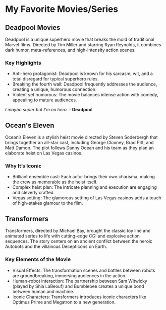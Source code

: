 # My Favorite Movies/Series
## Deadpool Movies
Deadpool is a unique superhero movie that breaks the mold of traditional Marvel films. Directed by Tim Miller and starring Ryan Reynolds, it combines dark humor, meta-references, and high-intensity action scenes.
### Key Highlights
- Anti-hero protagonist: Deadpool is known for his sarcasm, wit, and a total disregard for typical superhero rules.
- Breaking the fourth wall: Deadpool frequently addresses the audience, creating a unique, humorous connection.
- Violent yet humorous: The movie balances intense action with comedy, appealing to mature audiences.
  
*I maybe super but I'm no hero.*
**- Deadpool**

## Ocean's Eleven
Ocean’s Eleven is a stylish heist movie directed by Steven Soderbergh that brings together an all-star cast, including George Clooney, Brad Pitt, and Matt Damon. The plot follows Danny Ocean and his team as they plan an elaborate heist on Las Vegas casinos.

### Why It’s Iconic
- Brilliant ensemble cast: Each actor brings their own charisma, making the crew as memorable as the heist itself.
- Complex heist plan: The intricate planning and execution are engaging and cleverly crafted.
- Vegas setting: The glamorous setting of Las Vegas casinos adds a touch of high-stakes glamour to the film.

## Transformers
Transformers, directed by Michael Bay, brought the classic toy line and animated series to life with cutting-edge CGI and explosive action sequences. The story centers on an ancient conflict between the heroic Autobots and the villainous Decepticons on Earth.

### Key Elements of the Movie
- Visual Effects: The transformation scenes and battles between robots are groundbreaking, immersing audiences in the action.
- Human-robot interaction: The partnership between Sam Witwicky (played by Shia LaBeouf) and Bumblebee creates a unique bond between human and machine.
- Iconic Characters: Transformers introduces iconic characters like Optimus Prime and Megatron to a new generation.
